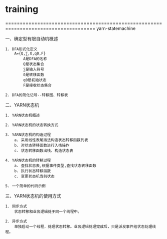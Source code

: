 # training
=====================================================================================
yarn-statemachine

一、确定型有限自动机概述

	1. DFA形式化定义
		A={Q,∑,δ,q0,F}
			A是DFA的名称
			Q是状态集合
			∑是输入符号
			δ是转移函数
			q0是初始状态
			F是接收状态集合

	2. DFA的简化记号--转移图、转移表
		
二、YARN状态机

	1. YARN状态机概述
	
	2. YARN状态机的状态转换方式
	
	3. YARN状态机的构造过程
		a. 采用线性表尾插法构造状态转移函数列表
		b. 对状态转移函数进行入栈操作
		c. 状态转移函数出栈、构造状态表
		
	4. YARN状态机的转移过程
		a. 查找状态表,根据事件类型,查找状态转移函数
		b. 执行状态转移函数
		c. 变更状态机当前状态
	
	5. 一个简单的代码示例
		
三、YARN状态机的使用方式
	
	1. 同步方式
		状态转移和业务逻辑处于同一个线程中。

	2. 异步方式
		单独启动一个线程，处理状态转移。业务逻辑处理完成后，只是派发事件给状态处理线程。
	


